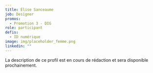 ```yaml
---
title: Élise Sanceaume
job: Designer
promos:
  - Promotion 3 - DIG
role: participant
defis:
  - ID numérique
image: img/placeholder_femme.png
linkedin: ""
---
```


La description de ce profil est en cours de rédaction et sera disponible prochainement.
